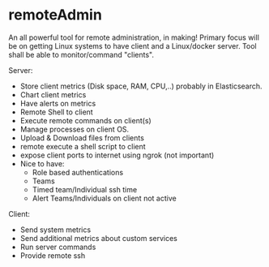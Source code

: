 # remoteAdmin
An all powerful tool for remote administration, in making!
Primary focus will be on getting Linux systems to have client and a Linux/docker server.
Tool shall be able to monitor/command "clients".

Server:

 - Store client metrics (Disk space, RAM, CPU,..) probably in Elasticsearch.
 - Chart client metrics
 - Have alerts on metrics
 - Remote Shell to client
 - Execute remote commands on client(s)
 - Manage processes on client OS.
 - Upload & Download files from clients
 - remote execute a shell script to client
 - expose client ports to internet using ngrok (not important)
 - Nice to have:
	 - Role based authentications
	 - Teams
	 - Timed team/Individual ssh time
	 - Alert Teams/Individuals on client not active

Client:

 - Send system metrics
 - Send additional metrics about custom services
 - Run server commands
 - Provide remote ssh